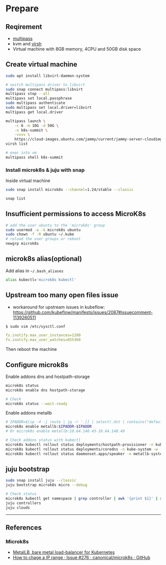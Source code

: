 # Prepare

## Reqirement

* [multipass](https://multipass.run/)
* kvm and [virsh](https://www.libvirt.org/manpages/virsh.html)
* Virtual machine with 8GB memory, 4CPU and 50GB disk space

## Create virtual machine

```sh
sudo apt install libvirt-daemon-system

# switch multipass driver to libvirt
sudo snap connect multipass:libvirt
multipass stop --all
multipass set local.passphrase
sudo multipass authenticate
sudo multipass set local.driver=libvirt
multipass get local.driver

multipass launch \
    -c 6 -m 10G -d 50G \
    -n k8s-summit \
    -vvvv \
    https://cloud-images.ubuntu.com/jammy/current/jammy-server-cloudimg-amd64.img
virsh list

# exec into vm
multipass shell k8s-summit
```

### Install microk8s & juju with snap

Inside virtual machine

```sh
sudo snap install microk8s --channel=1.24/stable --classic

snap list
```

## Insufficient permissions to access MicroK8s

```sh
# add the user ubuntu to the 'microk8s' group
sudo usermod -a -G microk8s ubuntu
sudo chown -f -R ubuntu ~/.kube
# reload the user groups or reboot
newgrp microk8s
```

## microk8s alias(optional)

Add alias in `~/.bash_aliases`

```sh
alias kubectl='microk8s kubectl'
```

## Upstream too many open files issue

* workaround for upstream issues in kubeflow: https://github.com/kubeflow/manifests/issues/2087#issuecomment-1139260511

```sh
$ sudo vim /etc/sysctl.conf
```


```yaml
fs.inotify.max_user_instances=1280
fs.inotify.max_user_watches=655360
```

Then reboot the machine


## Configure microk8s

Enable addons dns and hostpath-storage

```sh
microk8s status
microk8s enable dns hostpath-storage

# Check
microk8s status --wait-ready
```

Enable addons metallb

```sh
# IPADDR=$(ip -4 -j route | jq -r '.[] | select(.dst | contains("default")) | .prefsrc')
microk8s enable metallb:$IPADDR-$IPADDR
# Or microk8s enable metallb:10.64.140.43-10.64.140.49
```

```sh
# Check addons status with kubectl
microk8s kubectl rollout status deployments/hostpath-provisioner -n kube-system -w
microk8s kubectl rollout status deployments/coredns -n kube-system -w
microk8s kubectl rollout status daemonset.apps/speaker -n metallb-system -w
```

## juju bootstrap

```sh
sudo snap install juju --classic
juju bootstrap microk8s micro --debug

# Check status
microk8s kubectl get namespace | grep controller | awk '{print $1}' | xargs microk8s kubectl get all -n
juju controllers
juju clouds
```

---

## References

### Microk8s

* [MetalLB, bare metal load-balancer for Kubernetes](https://metallb.universe.tf/)
* [How to chage a IP range · Issue #276 · canonical/microk8s · GitHub](https://github.com/canonical/microk8s/issues/276#issuecomment-687663776)
